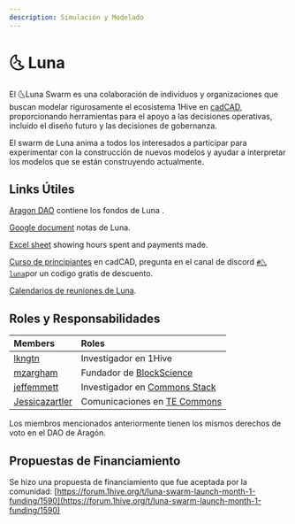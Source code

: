 ```yaml
---
description: Simulación y Modelado
---
```


# 🌜 Luna

El 🌜Luna Swarm es una colaboración de individuos y organizaciones que buscan modelar rigurosamente el ecosistema 1Hive en [cadCAD](http://cadcad.org/), proporcionando herramientas para el apoyo a las decisiones operativas, incluido el diseño futuro y las decisiones de gobernanza. 

El swarm de Luna anima a todos los interesados a participar para experimentar con la construcción de nuevos modelos y ayudar a interpretar los modelos que se están construyendo actualmente. 

## Links Útiles 

 [Aragon DAO](https://aragon.1hive.org/#/luna/) contiene los fondos de Luna .

 [Google document](https://docs.google.com/document/d/1UkWflaDNh5aF8BeRUoIQx3g3z7P2mE0cU0N4dbwz4Sk/edit#heading=h.jq42e3ro14o3) notas de Luna.

 [Excel sheet](https://docs.google.com/spreadsheets/d/1pnKFUvbeWdS_C7KlFoM_GM2mFq0yCCfdVVI-UFqP20s/edit#gid=0) showing hours spent and payments made.

[Curso de principiantes](https://www.cadcad.education/%20) en cadCAD, pregunta en el canal de discord [`#🌜luna`](https://discord.gg/efpG78vZ4q)por un codigo gratis de descuento.

[Calendarios de reuniones de Luna](https://calendar.google.com/calendar/embed?src=cadcad.org%40gmail.com&ctz=America%2FVancouver).

## Roles y Responsabilidades

| Members | Roles |
| :--- | :--- |
| [lkngtn](https://forum.1hive.org/u/lkngtn) | Investigador en 1Hive |
| [mzargham](https://forum.1hive.org/u/mzargham/summary) | Fundador de [BlockScience](https://block.science/) |
| [jeffemmett](https://forum.1hive.org/u/jeffemmett/summary) | Investigador en [Commons Stack](https://commonsstack.org/) |
| [Jessicazartler](https://forum.1hive.org/u/jessicazartler/summary) | Comunicaciones en [TE Commons](https://tecommons.org/) |

Los miembros mencionados anteriormente tienen los mismos derechos de voto en el DAO de Aragón. 

## Propuestas de Financiamiento

Se hizo una propuesta de financiamiento que fue aceptada por la comunidad: [https://forum.1hive.org/t/luna-swarm-launch-month-1-funding/1590](https://forum.1hive.org/t/luna-swarm-launch-month-1-funding/1590)

